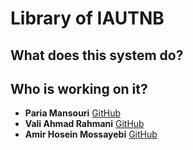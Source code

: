 # Library of IAUTNB
## What does this system do?

## Who is working on it?
+ **Paria Mansouri** [GitHub](github.com/)
+ **Vali Ahmad Rahmani** [GitHub](github.com/valiahmad)
+ **Amir Hosein Mossayebi** [GitHub](@A-Mosayebi)
